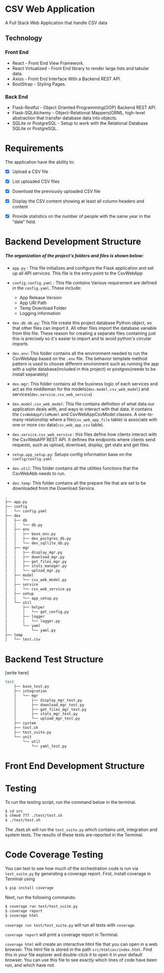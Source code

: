 # CSV Web Application
A Full Stack Web Application that handle CSV data

## Technology
### Front End
- React - Front End View Framework.
- React Virtualized - Front End library to render large lists and tabular data.
- Axios - Front End Interface With a Backend REST API.
- BootStrap - Styling Pages.

### Back End
- Flask-Restful - Object Oriented Programming(OOP) Backend REST API.
- Flask-SQLAlchemy - Object-Relational Mappers(ORM), high-level abstraction that transfer database data into objects.
- SQLite or PostgreSQL - Setup to work with the Relational Database SQLite or PostgreSQL.  


# Requirements
The application have the ability to:
- [x] Upload a CSV file 
- [x] List uploaded CSV files  
- [x] Download the previously uploaded CSV file 
- [x] Display the CSV content showing at least all column headers and content
- [x] Provide statistics on the number of people with the same year in the “date” field.


# Backend Development Structure
##### The organization of the project's folders and files is shown below:

- `app.py` : This file initializes and configure the Flask application and set up all API services. This file is the entry point to the CsvWebApp
- `config.config.yaml` : This file contains Various requirement are defined in the `config.yaml`. These include:
    - App Release Version
    - App URI Path
    - Temp Download Folder
    - Logging information
- `dev.db.db.py`:  This file create this project database Python object, so that other files can import it. All other files import the database variable from this file.
            These reason for creating a separate files containing just this is precisely so it's easier to import and to avoid python's circular imports
- `dev.env`: This folder contains all the environment needed to run the CsvWebApp based on the `.env` file. The behavior template method pattern is used to choose different environment 
             such as running the app with a sqlite database(included in this project) or postgres(needs to be install separately)

- `dev.mgr`: This folder contains all the business logic of each services and act as the middleman for the models(`dev.model.csv_web_model`) and services(`dev.service.csv_web_service`)

- `dev.model.csv_web_model`: This file contains definition of what data our application deals with, and ways to interact with that data. 
                             It contains the `CsvWebAppFileModel` and  CsvWebAppCsvModel classes. 
                             A one-to-many relationship where a file(`csv_web_app_file` table) is associate with one or more csv data(`csv_web_app_csv` table).
- `dev.service.csv_web_service` : this files define how clients interact with the CsvWebAPP REST API. It defines the endpoints where clients send requests, such as upload, download, display, get stats and get files. 
- `setup.app_setup.py`: Setups config information base on the `config/config.yaml`
- `dev.util`: This folder contains all the utilities functions that the CsvWebAbb needs to run.
- `dev.temp`: This folder contains all the prepare file that are set to be downloaded from the Download Service.
```sh
.
├── app.py
├── config
│   └── config.yaml
├── dev
│   ├── db
│   │   └── db.py
│   ├── env
│   │   ├── base_env.py
│   │   ├── dev_postgres_db.py
│   │   └── dev_sqllite_db.py
│   ├── mgr
│   │   ├── display_mgr.py
│   │   ├── download_mgr.py
│   │   ├── get_files_mgr.py
│   │   ├── stats_manager.py
│   │   └── upload_mgr.py
│   ├── model
│   │   └── csv_web_model.py
│   ├── service
│   │   └── csv_web_service.py
│   ├── setup
│   │   └── app_setup.py
│   └── util
│       ├── helper
│       │   └── get_config.py
│       ├── logger
│       │   └── logger.py
│       └── yaml
│           └── yaml.py
├── temp
│   └── test.csv
```
# Backend Test Structure
[write here]
```sh
test
    ├── base_test.py
    ├── integration
    │   └── mgr
    │       ├── display_mgr_test.py
    │       ├── download_mgr_test.py
    │       ├── get_files_mgr_test.py
    │       ├── stats_mgr_test.py
    │       └── upload_mgr_test.py
    ├── system
    ├── test.sh
    ├── test_suite.py
    └── unit
        └── util
            └── yaml_test.py
```

# Front End Development Structure


# Testing
To run the testing script, run the command below in the terminal. 
``` sh
$ cd src
$ chmod 777 ./test/test.sh
$ ./test/test.sh
```
The ./test.sh will run the `test_suite.py` which contains unit, integration and system tests. The results of these tests are reported in the Terminal.

# Code Coverage Testing
You can test to see how much of the orchestration code is run via `test_suite.py` by generating a coverage report.
First, install coverage in Terminal using
``` sh
$ pip install coverage
```
Next, run the following commands:
``` sh
$ coverage run test/test_suite.py
$ coverage report
$ coverage html
```
`coverage run test/test_suite.py` will run all tests with `coverage`.

`coverage report` will print a coverage report in Terminal.

`coverage html` will create an interactive html file that you can open in a web browser. This html file is stored
in the path `src/htmlcov/index.html`. Find this in your file explorer and double-click it to open it in your 
default browser. You can use this file to see exactly which lines of code have been run, and which have not.
